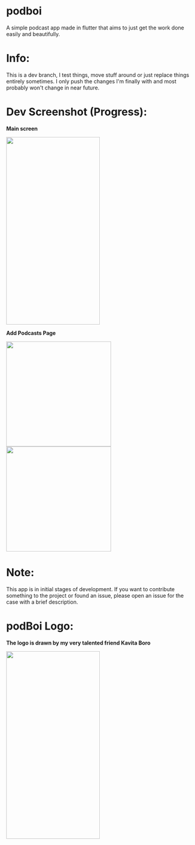 # podboi

A simple podcast app made in flutter that aims to just get the work done easily and beautifully.

# Info:
This is a dev branch, I test things, move stuff around or just replace things entirely sometimes. I only push the changes I'm finally with and most probably won't change in near future.


# Dev Screenshot (Progress):

<b>Main screen </b>

<img src="https://github.com/srihariash999/podboi/blob/dev/screenshots/app.gif" width="250" height="500">



<b>Add Podcasts Page </b>
<p float="left">
  <img src="https://github.com/srihariash999/podboi/blob/dev/screenshots/addPodcasts.jpg" width="280" >
 <img src="https://github.com/srihariash999/podboi/blob/dev/screenshots/SearchResults.jpg" width="280" >
</p>

# Note:

This app is in initial stages of development. If you want to contribute something to the project or found an issue, please open an issue 
for the case with a brief description.


# podBoi Logo:

<b> The logo is drawn by my very talented friend Kavita Boro </b>

<img src="https://github.com/srihariash999/podboi/blob/master/assets/logoPodboi.png" width="250" height="500">

